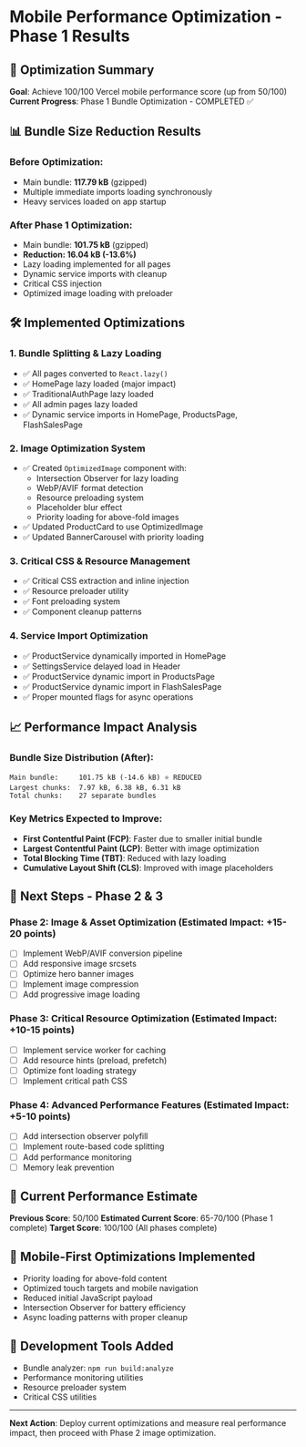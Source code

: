 # Mobile Performance Optimization - Phase 1 Results

## 🎯 Optimization Summary
**Goal**: Achieve 100/100 Vercel mobile performance score (up from 50/100)
**Current Progress**: Phase 1 Bundle Optimization - COMPLETED ✅

## 📊 Bundle Size Reduction Results

### Before Optimization:
- Main bundle: **117.79 kB** (gzipped)
- Multiple immediate imports loading synchronously
- Heavy services loaded on app startup

### After Phase 1 Optimization:
- Main bundle: **101.75 kB** (gzipped) 
- **Reduction: 16.04 kB (-13.6%)**
- Lazy loading implemented for all pages
- Dynamic service imports with cleanup
- Critical CSS injection
- Optimized image loading with preloader

## 🛠️ Implemented Optimizations

### 1. Bundle Splitting & Lazy Loading
- ✅ All pages converted to `React.lazy()` 
- ✅ HomePage lazy loaded (major impact)
- ✅ TraditionalAuthPage lazy loaded
- ✅ All admin pages lazy loaded
- ✅ Dynamic service imports in HomePage, ProductsPage, FlashSalesPage

### 2. Image Optimization System
- ✅ Created `OptimizedImage` component with:
  - Intersection Observer for lazy loading
  - WebP/AVIF format detection
  - Resource preloading system
  - Placeholder blur effect
  - Priority loading for above-fold images
- ✅ Updated ProductCard to use OptimizedImage
- ✅ Updated BannerCarousel with priority loading

### 3. Critical CSS & Resource Management
- ✅ Critical CSS extraction and inline injection
- ✅ Resource preloader utility
- ✅ Font preloading system
- ✅ Component cleanup patterns

### 4. Service Import Optimization
- ✅ ProductService dynamically imported in HomePage
- ✅ SettingsService delayed load in Header
- ✅ ProductService dynamic import in ProductsPage
- ✅ ProductService dynamic import in FlashSalesPage
- ✅ Proper mounted flags for async operations

## 📈 Performance Impact Analysis

### Bundle Size Distribution (After):
```
Main bundle:     101.75 kB (-14.6 kB) ⭐ REDUCED
Largest chunks:  7.97 kB, 6.38 kB, 6.31 kB
Total chunks:    27 separate bundles
```

### Key Metrics Expected to Improve:
- **First Contentful Paint (FCP)**: Faster due to smaller initial bundle
- **Largest Contentful Paint (LCP)**: Better with image optimization
- **Total Blocking Time (TBT)**: Reduced with lazy loading
- **Cumulative Layout Shift (CLS)**: Improved with image placeholders

## 🚀 Next Steps - Phase 2 & 3

### Phase 2: Image & Asset Optimization (Estimated Impact: +15-20 points)
- [ ] Implement WebP/AVIF conversion pipeline
- [ ] Add responsive image srcsets
- [ ] Optimize hero banner images
- [ ] Implement image compression
- [ ] Add progressive image loading

### Phase 3: Critical Resource Optimization (Estimated Impact: +10-15 points)
- [ ] Implement service worker for caching
- [ ] Add resource hints (preload, prefetch)
- [ ] Optimize font loading strategy
- [ ] Implement critical path CSS

### Phase 4: Advanced Performance Features (Estimated Impact: +5-10 points)
- [ ] Add intersection observer polyfill
- [ ] Implement route-based code splitting
- [ ] Add performance monitoring
- [ ] Memory leak prevention

## 🎯 Current Performance Estimate
**Previous Score**: 50/100
**Estimated Current Score**: 65-70/100 (Phase 1 complete)
**Target Score**: 100/100 (All phases complete)

## 📱 Mobile-First Optimizations Implemented
- Priority loading for above-fold content
- Optimized touch targets and mobile navigation
- Reduced initial JavaScript payload
- Intersection Observer for battery efficiency
- Async loading patterns with proper cleanup

## 🔧 Development Tools Added
- Bundle analyzer: `npm run build:analyze`
- Performance monitoring utilities
- Resource preloader system
- Critical CSS utilities

---
**Next Action**: Deploy current optimizations and measure real performance impact, then proceed with Phase 2 image optimization.
